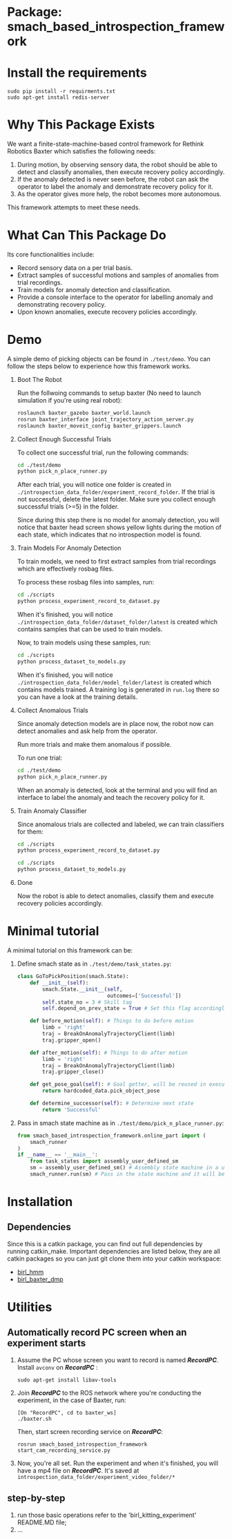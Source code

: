 
# Package: smach_based_introspection_framework

# Install the requirements
```
sudo pip install -r requirments.txt
sudo apt-get install redis-server
```

# Why This Package Exists

We want a finite-state-machine-based control framework for Rethink Robotics Baxter which satisfies the following needs:

1. During motion, by observing sensory data, the robot should be able to detect and classify anomalies, then execute recovery policy accordingly.
1. If the anomaly detected is never seen before, the robot can ask the operator to label the anomaly and demonstrate recovery policy for it.
1. As the operator gives more help, the robot becomes more autonomous.

This framework attempts to meet these needs. 

# What Can This Package Do

Its core functionalities include:

- Record sensory data on a per trial basis.
- Extract samples of successful motions and samples of anomalies from trial recordings. 
- Train models for anomaly detection and classification.
- Provide a console interface to the operator for labelling anomaly and demonstrating recovery policy.
- Upon known anomalies, execute recovery policies accordingly.

# Demo

A simple demo of picking objects can be found in ``` ./test/demo ```. You can follow the steps below to experience how this framework works.

1. Boot The Robot

    Run the follwoing commands to setup baxter (No need to launch simulation if you're using real robot):
    ```bash
    roslaunch baxter_gazebo baxter_world.launch
    rosrun baxter_interface joint_trajectory_action_server.py
    roslaunch baxter_moveit_config baxter_grippers.launch
    ```

1. Collect Enough Successful Trials

    To collect one successful trial, run the following commands:

    ```bash
    cd ./test/demo
    python pick_n_place_runner.py
    ```

    After each trial, you will notice one folder is created in ``` ./introspection_data_folder/experiment_record_folder ```. If the trial is not successful, delete the latest folder. Make sure you collect enough successful trials (>=5) in the folder.

    Since during this step there is no model for anomaly detection, you will notice that baxter head screen shows yellow lights during the motion of each state, which indicates that no introspection model is found.

1. Train Models For Anomaly Detection

    To train models, we need to first extract samples from trial recordings which are effectively rosbag files.

    To process these rosbag files into samples, run:

    ```bash
    cd ./scripts
    python process_experiment_record_to_dataset.py
    ```

    When it's finished, you will notice ``` ./introspection_data_folder/dataset_folder/latest ``` is created which contains samples that can be used to train models.

    Now, to train models using these samples, run:
    ```bash
    cd ./scripts
    python process_dataset_to_models.py
    ```

    When it's finished, you will notice ``` ./introspection_data_folder/model_folder/latest ``` is created which contains models trained. A training log is generated in ```run.log``` there so you can have a look at the training details.

1. Collect Anomalous Trials

    Since anomaly detection models are in place now, the robot now can detect anomalies and ask help from the operator.

    Run more trials and make them anomalous if possible.

    To run one trial:
    ```bash
    cd ./test/demo
    python pick_n_place_runner.py
    ```

    When an anomaly is detected, look at the terminal and you will find an interface to label the anomaly and teach the recovery policy for it.

1. Train Anomaly Classifier

    Since anomalous trials are collected and labeled, we can train classifiers for them:

    ```bash
    cd ./scripts
    python process_experiment_record_to_dataset.py
    ```
    ```bash
    cd ./scripts
    python process_dataset_to_models.py
    ```

1. Done

    Now the robot is able to detect anomalies, classify them and execute recovery policies accordingly.

# Minimal tutorial 

A minimal tutorial on this framework can be:
1. Define smach state as in ```./test/demo/task_states.py```:
    ```python
    class GoToPickPosition(smach.State):
        def __init__(self):
            smach.State.__init__(self,
                                 outcomes=['Successful'])
            self.state_no = 3 # Skill tag
            self.depend_on_prev_state = True # Set this flag accordingly
    
        def before_motion(self): # Things to do before motion
            limb = 'right'
            traj = BreakOnAnomalyTrajectoryClient(limb)
            traj.gripper_open()
    
        def after_motion(self): # Things to do after motion
            limb = 'right'
            traj = BreakOnAnomalyTrajectoryClient(limb)
            traj.gripper_close()
    
        def get_pose_goal(self): # Goal getter, will be reused in executing recovery policy
            return hardcoded_data.pick_object_pose
    
        def determine_successor(self): # Determine next state
            return 'Successful'
    ```
1. Pass in smach state machine as in ```./test/demo/pick_n_place_runner.py```:
    ```python
    from smach_based_introspection_framework.online_part import (
        smach_runner
    )
    if __name__ == '__main__':
        from task_states import assembly_user_defined_sm
        sm = assembly_user_defined_sm() # Assembly state machine in a user-defined way
        smach_runner.run(sm) # Pass in the state machine and it will be run by our framework
    ```

# Installation
## Dependencies

Since this is a catkin package, you can find out full dependencies by running catkin_make. 
Important dependencies are listed below, they are all catkin packages so you can just git clone them into your catkin workspace:

- [birl_hmm](https://github.com/birlrobotics/birl_hmm)
- [birl_baxter_dmp](https://github.com/birlrobotics/birl_baxter_dmp)

# Utilities

## Automatically record PC screen when an experiment starts

1. Assume the PC whose screen you want to record is named ___RecordPC___. Install ```avconv``` on ___RecordPC___ :
	```
	sudo apt-get install libav-tools
	```

2. Join ___RecordPC___ to the ROS network where you're conducting the experiment, in the case of Baxter, run:
	```
	[On "RecordPC", cd to baxter_ws]
	./baxter.sh
	```
	Then, start screen recording service on ___RecordPC___:
	
	```
	rosrun smach_based_introspection_framework start_cam_recording_service.py 
	```

3. Now, you're all set. Run the experiment and when it's finished, you will have a mp4 file on ___RecordPC___. It's saved at ```introspection_data_folder/experiment_video_folder/*```

## step-by-step
1. run those basic operations refer to the 'birl_kitting_experiment' README.MD file;
2. ...




